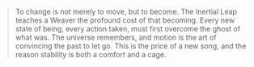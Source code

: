 > To change is not merely to move, but to become. The Inertial Leap teaches a Weaver the profound cost of that becoming. Every new state of being, every action taken, must first overcome the ghost of what was. The universe remembers, and motion is the art of convincing the past to let go. This is the price of a new song, and the reason stability is both a comfort and a cage.